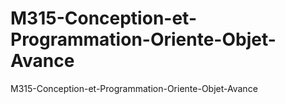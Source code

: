 # M315-Conception-et-Programmation-Oriente-Objet-Avance
M315-Conception-et-Programmation-Oriente-Objet-Avance

